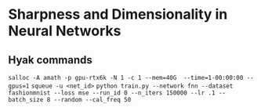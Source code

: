 # Sharpness and Dimensionality in Neural Networks

## Hyak commands
`salloc -A amath -p gpu-rtx6k -N 1 -c 1 --mem=40G  --time=1-00:00:00 --gpus=1` 
`squeue -u <net_id>`
`python train.py --network fnn --dataset fashionmnist --loss mse --run_id 0 --n_iters 150000 --lr .1 --batch_size 8 --random --cal_freq 50`